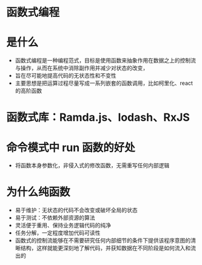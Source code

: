# 函数式编程

# 是什么

- 函数式编程是一种编程范式，目标是使用函数来抽象作用在数据之上的控制流与操作，从而在系统中消除副作用并减少对状态的改变，
- 旨在尽可能地提高代码的无状态性和不变性
- 主要思想是把运算过程尽量写成一系列嵌套的函数调用，比如柯里化、react 的高阶函数

# 函数式库：Ramda.js、lodash、RxJS

# 命令模式中 run 函数的好处

- 将函数本身参数化，非侵入式的修改函数，无需重写任何内部逻辑

# 为什么纯函数

- 易于维护：无状态的代码不会改变或破坏全局的状态
- 易于测试：不依赖外部资源的算法
- 灵活便于重用、保持业务逻辑代码的纯净
- 任务分解，一定程度增加代码可读性
- 函数式的控制流能够在不需要研究任何内部细节的条件下提供该程序意图的清晰结构，这样就能更深刻地了解代码，并获知数据在不同阶段是如何流入和流出的
